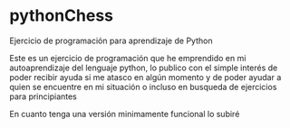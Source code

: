 # pythonChess
Ejercicio de programación para aprendizaje de Python

Este es un ejercicio de programación que he emprendido en mi autoaprendizaje del lenguaje python, lo publico con el simple interés de poder recibir ayuda si me atasco en algún momento y de poder ayudar a quien se encuentre en mi situación o incluso en busqueda de ejercicios para principiantes

En cuanto tenga una versión minimamente funcional lo subiré
